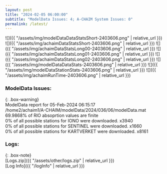 ```yaml
---
layout: post
title: "2024-02-05 06:00:00"
subtitle: "ModelData Issues: 4; A-CHAIM System Issues: 0"
permalink: /latest/
---
```


![]({{ "/assets/img/modelDataDataStatsShort-2403606.png" | relative_url }})
![]({{ "/assets/img/achaimDataStatsShort-2403606.png" | relative_url }})
![]({{ "/assets/img/achaimDataStatsLong00-2403606.png" | relative_url }})
![]({{ "/assets/img/achaimDataStatsLong01-2403606.png" | relative_url }})
![]({{ "/assets/img/achaimDataStatsLong02-2403606.png" | relative_url }})
![]({{ "/assets/img/modelDataDataStats-2403606.png" | relative_url }})
![]({{ "/assets/img/modelDataStationStats-2403606.png" | relative_url }})
![]({{ "/assets/img/achaimRunTime-2403606.png" | relative_url }})


### ModelData Issues:  
  
{: .box-warning}  
 ModelData report for 05-Feb-2024 06:15:17   
 /home2/achaim1/A-CHAIM/modelData/2024/036/06/modelData.mat   
 69.9868% of RIO absoprtion values are finite   
 0% of all possible stations for IONO were downloaded. x3940   
 0% of all possible stations for SENTINEL were downloaded. x1660   
 0% of all possible stations for KARTVERKET were downloaded. x8161   
  


### Logs:  
  
{: .box-note}  
[Logs.zip]({{ "/assets/other/logs.zip" | relative_url }})  
[Log Info]({{ "/logInfo" | relative_url }})  
